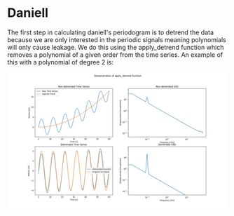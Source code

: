 # Daniell

The first step in calculating daniell's periodogram is to detrend the data because we are only interested in the periodic signals meaning polynomials will only cause leakage. We do this using the apply_detrend function which removes a polynomial of a given order from the time series. An example of this with a polynomial of degree 2 is:

![test_detrend](https://github.com/SamScherf/ftools/blob/main/tests/results/detrend.png)
